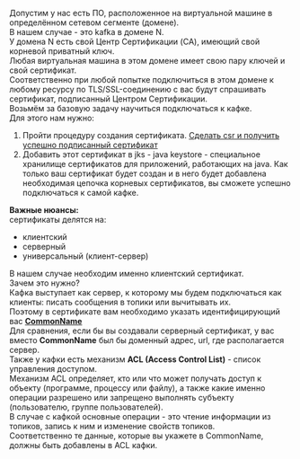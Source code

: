 Допустим у нас есть ПО, расположенное на виртуальной машине в определённом сетевом сегменте (домене).<br>
В нашем случае - это kafka в домене N.<br>
У домена N есть свой Центр Сертификации (CA), имеющий свой корневой приватный ключ.<br>
Любая виртуальная машина в этом домене имеет свою пару ключей и свой сертификат.<br>
Соответственно при любой попытке подключиться в этом домене к любому ресурсу по TLS/SSL-соединению с вас будут спрашивать сертификат, подписанный Центром Сертификации.<br>
Возьмём за базовую задачу научиться подключаться к кафке.<br>
Для этого нам нужно:
1. Пройти процедуру создания сертификата. [Сделать csr и получить успешно подписанный сертификат](tls/csr.md)
2. Добавить этот сертификат в jks - java keystore - специальное хранилище сертификатов для приложений, работающих на java.
Как только ваш сертификат будет создан и в него будет добавлена необходимая цепочка корневых сертификатов, вы сможете успешно подключаться к самой кафке.<br>

**Важные нюансы:**<br>
сертификаты делятся на:
* клиентский
* серверный
* универсальный (клиент-сервер)

В нашем случае необходим именно клиентский сертификат.<br>
Зачем это нужно?<br>
Кафка выступает как сервер, к которому мы будем подключаться как клиенты: писать сообщения в топики или вычитывать их.<br>
Поэтому в сертификате вам необходимо указать идентифицирующий вас [**CommonName**](tls_glossary.md)<br>
Для сравнения, если бы вы создавали серверный сертификат, у вас вместо **CommonName** был бы доменный адрес, url, где располагается сервер.<br>
Также у кафки есть механизм **ACL (Access Control List)** - список управления доступом.<br>
Механизм ACL определяет, кто или что может получать доступ к объекту (программе, процессу или файлу), а также какие именно операции разрешено или запрещено выполнять субъекту (пользователю, группе пользователей).<br>
В случае с кафкой основные операции - это чтение информации из топиков, запись к ним и изменение свойств топиков.<br>
Соответственно те данные, которые вы укажете в CommonName, должны быть добавлены в ACL кафки.
